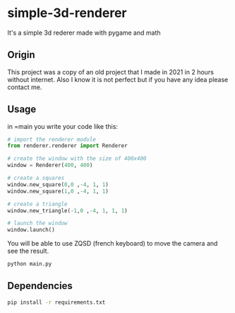 # simple-3d-renderer
It's a simple 3d rederer made with pygame and math


## Origin

This project was a copy of an old project that I made in 2021 in 2 hours without internet.
Also I know it is not perfect but if you have any idea please contact me.

## Usage

in =main you write your code like this:


```python
# import the renderer module
from renderer.renderer import Renderer

# create the window with the size of 400x400
window = Renderer(400, 400)

# create a squares 
window.new_square(0,0 ,-4, 1, 1)
window.new_square(1,0 ,-4, 1, 1)

# create a triangle
window.new_triangle(-1,0 ,-4, 1, 1, 1)

# launch the window
window.launch()
```

You will be able to use ZQSD (french keyboard) to move the camera and see the result.


```bash
python main.py
```

## Dependencies


```bash
pip install -r requirements.txt
```
